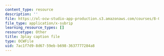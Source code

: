```yaml
---
content_type: resource
description: ''
file: https://ol-ocw-studio-app-production.s3.amazonaws.com/courses/8-01sc-classical-mechanics-fall-2016/7ac1f7d98d6759ebb6983637777284a8_-M8swpL-Ij8.vtt
file_type: application/x-subrip
learning_resource_types: []
resourcetype: Other
title: 3play caption file
type: OCWFile
uid: 7ac1f7d9-8d67-59eb-b698-3637777284a8
---
```

